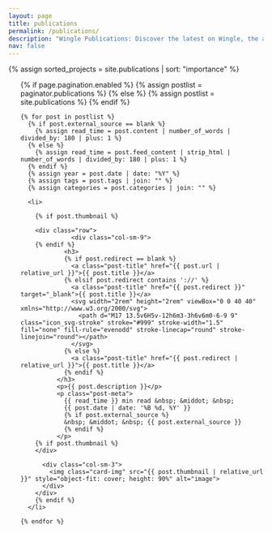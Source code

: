 ```yaml
---
layout: page
title: publications
permalink: /publications/
description: "Wingle Publications: Discover the latest on Wingle, the app that connects travelers mid-flight without Wi-Fi. Read expert tips, stories, and travel insights!"
nav: false
---
```

{% assign sorted_projects = site.publications | sort: "importance" %}

  <!-- Generate cards for each project -->
<div class="publications">
  <ul class="post-list">
    {% if page.pagination.enabled %}
      {% assign postlist = paginator.publications %}
    {% else %}
      {% assign postlist = site.publications %}
    {% endif %}

    {% for post in postlist %}
      {% if post.external_source == blank %}
        {% assign read_time = post.content | number_of_words | divided_by: 180 | plus: 1 %}
      {% else %}
        {% assign read_time = post.feed_content | strip_html | number_of_words | divided_by: 180 | plus: 1 %}
      {% endif %}
      {% assign year = post.date | date: "%Y" %}
      {% assign tags = post.tags | join: "" %}
      {% assign categories = post.categories | join: "" %}

      <li>

        {% if post.thumbnail %}

        <div class="row">
                  <div class="col-sm-9">
        {% endif %}
                <h3>
                {% if post.redirect == blank %}
                  <a class="post-title" href="{{ post.url | relative_url }}">{{ post.title }}</a>
                {% elsif post.redirect contains '://' %}
                  <a class="post-title" href="{{ post.redirect }}" target="_blank">{{ post.title }}</a>
                  <svg width="2rem" height="2rem" viewBox="0 0 40 40" xmlns="http://www.w3.org/2000/svg">
                    <path d="M17 13.5v6H5v-12h6m3-3h6v6m0-6-9 9" class="icon_svg-stroke" stroke="#999" stroke-width="1.5" fill="none" fill-rule="evenodd" stroke-linecap="round" stroke-linejoin="round"></path>
                  </svg>
                {% else %}
                  <a class="post-title" href="{{ post.redirect | relative_url }}">{{ post.title }}</a>
                {% endif %}
              </h3>
              <p>{{ post.description }}</p>
              <p class="post-meta">
                {{ read_time }} min read &nbsp; &middot; &nbsp;
                {{ post.date | date: '%B %d, %Y' }}
                {% if post.external_source %}
                &nbsp; &middot; &nbsp; {{ post.external_source }}
                {% endif %}
              </p>
        {% if post.thumbnail %}
        </div>

          <div class="col-sm-3">
            <img class="card-img" src="{{ post.thumbnail | relative_url }}" style="object-fit: cover; height: 90%" alt="image">
          </div>
        </div>
        {% endif %}
      </li>

    {% endfor %}

  </ul>
</div>